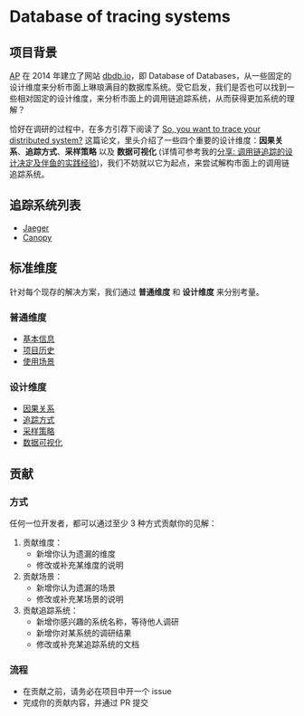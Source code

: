 # Database of tracing systems

## 项目背景

[AP](http://www.cs.cmu.edu/~pavlo/) 在 2014 年建立了网站 [dbdb.io](https://dbdb.io/)，即 Database of Databases，从一些固定的设计维度来分析市面上琳琅满目的数据库系统。受它启发，我们是否也可以找到一些相对固定的设计维度，来分析市面上的调用链追踪系统，从而获得更加系统的理解？

恰好在调研的过程中，在多方引荐下阅读了 [So, you want to trace your distributed system?](https://www.pdl.cmu.edu/PDL-FTP/SelfStar/CMU-PDL-14-102.pdf) 这篇论文，里头介绍了一些四个重要的设计维度：**因果关系**、**追踪方式**、**采样策略** 以及 **数据可视化** (详情可参考我的[分享: 调用链追踪的设计决定及伴鱼的实践经验](./shares/design-decisions-of-tracing-systems-and-practical-experiences-in-palfish.md))，我们不妨就以它为起点，来尝试解构市面上的调用链追踪系统。

## 追踪系统列表

* [Jaeger](./Jaeger.md)
* [Canopy](./Canopy.md)

## 标准维度

针对每个现存的解决方案，我们通过 **普通维度** 和 **设计维度** 来分别考量。

### 普通维度

* [基本信息](./dimensions/normal/basics.md)
* [项目历史](./dimensions/normal/history.md)
* [使用场景](./dimensions/normal/use-cases.md)

### 设计维度

* [因果关系](./dimentions/design/causality.md)
* [追踪方式](./dimentions/design/tracking.md)
* [采样策略](./dimentions/design/sampling.md)
* [数据可视化](./dimentions/design/visualization.md)

## 贡献

### 方式

任何一位开发者，都可以通过至少 3 种方式贡献你的见解：

1. 贡献维度：
   * 新增你认为遗漏的维度
   * 修改或补充某维度的说明
2. 贡献场景：
   * 新增你认为遗漏的场景
   * 修改或补充某场景的说明
3. 贡献追踪系统：
   * 新增你感兴趣的系统名称，等待他人调研
   * 新增你对某系统的调研结果
   * 修改或补充某追踪系统的文档

### 流程

* 在贡献之前，请务必在项目中开一个 issue
* 完成你的贡献内容，并通过 PR 提交

